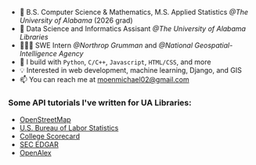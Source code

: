 - 📖 B.S. Computer Science & Mathematics, M.S. Applied Statistics *@The University of Alabama* (2026 grad)
- 🔭 Data Science and Informatics Assisant *@The University of Alabama Libraries*
- 👨🏻‍💻 SWE Intern *@Northrop Grumman* and *@National Geospatial-Intelligence Agency*
- 🧰 I build with `Python`, `C/C++`, `Javascript`, `HTML/CSS`, and more
- 💡 Interested in web development, machine learning, Django, and GIS
- 📫 You can reach me at [moenmichael02@gmail.com](moenmichael02@gmail.com)

### Some API tutorials I've written for UA Libraries:

- [OpenStreetMap](https://ualibweb.github.io/UALIB_ScholarlyAPI_Cookbook/src/python/osm.html)
- [U.S. Bureau of Labor Statistics](https://ualibweb.github.io/UALIB_ScholarlyAPI_Cookbook/src/python/bls.html)
- [College Scorecard](https://ualibweb.github.io/UALIB_ScholarlyAPI_Cookbook/src/python/college-scorecard.html)
- [SEC EDGAR](https://ualibweb.github.io/UALIB_ScholarlyAPI_Cookbook/src/python/sec-edgar.html)
- [OpenAlex](https://ualibweb.github.io/UALIB_ScholarlyAPI_Cookbook/src/python/openalex.html)
